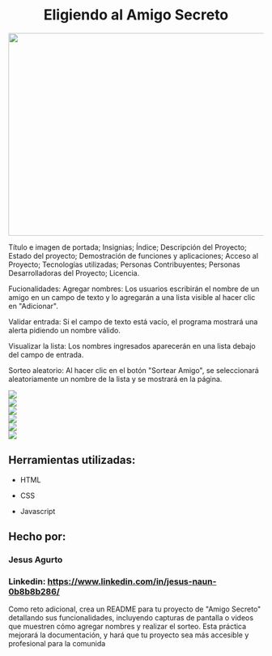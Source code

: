 <h1 align="center"> Eligiendo al Amigo Secreto </h1>
<div align="center">
<img src="https://media.istockphoto.com/id/1371940128/es/foto/amigos-multirraciales-tomando-selfies-de-grupos-grandes-sonriendo-a-la-c%C3%A1mara-j%C3%B3venes-que-se.jpg?s=2048x2048&w=is&k=20&c=6fK9weI3nC9tJkLpqknU5d2g3Nz4FhuyXYamxuPC0-o=" width="600px" height="400px" />
</div>

Título e imagen de portada;
Insignias;
Índice;
Descripción del Proyecto;
Estado del proyecto;
Demostración de funciones y aplicaciones;
Acceso al Proyecto;
Tecnologías utilizadas;
Personas Contribuyentes;
Personas Desarrolladoras del Proyecto;
Licencia.



Fucionalidades:
Agregar nombres: Los usuarios escribirán el nombre de un amigo en un campo de texto y lo agregarán a una lista visible al hacer clic en "Adicionar".

Validar entrada: Si el campo de texto está vacío, el programa mostrará una alerta pidiendo un nombre válido.

Visualizar la lista: Los nombres ingresados aparecerán en una lista debajo del campo de entrada.

Sorteo aleatorio: Al hacer clic en el botón "Sortear Amigo", se seleccionará aleatoriamente un nombre de la lista y se mostrará en la página.

<img src="/imgReadme/01.jpg" />
<br>
<img src="/imgReadme/02.jpg" />
<br>
<img src="/imgReadme/03.jpg" />
<br>
<img src="/imgReadme/04.jpg" />
<br>
<img src="/imgReadme/05.jpg" />
<br>
<img src="/imgReadme/06.jpg" />
<br>


## Herramientas utilizadas:

* HTML

* CSS

* Javascript

## Hecho por:

### Jesus Agurto

### Linkedin: https://www.linkedin.com/in/jesus-naun-0b8b8b286/


Como reto adicional, crea un README para tu proyecto de "Amigo Secreto" detallando sus funcionalidades, incluyendo capturas de pantalla o videos que muestren cómo agregar nombres y realizar el sorteo. Esta práctica mejorará la documentación, y hará que tu proyecto sea más accesible y profesional para la comunida
